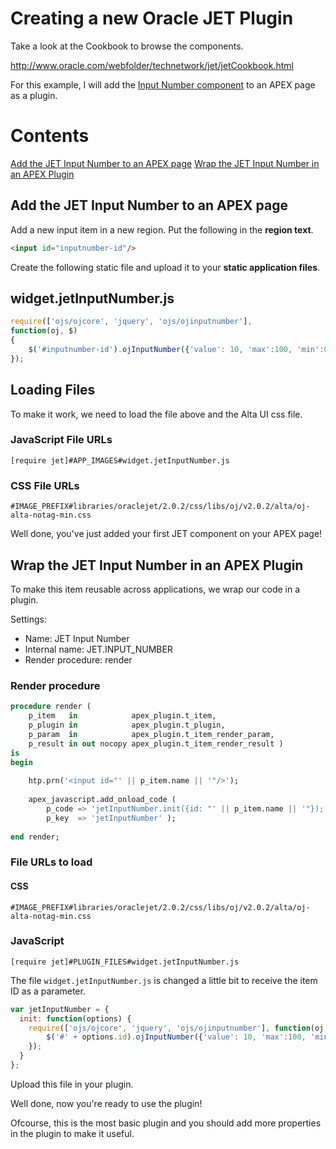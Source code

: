 # Creating a new Oracle JET Plugin

Take a look at the Cookbook to browse the components.

http://www.oracle.com/webfolder/technetwork/jet/jetCookbook.html

For this example, I will add the [Input Number component](http://www.oracle.com/webfolder/technetwork/jet/jetCookbook.html?component=inputNumber&demo=inputNumber) to an APEX page as a plugin.

# Contents
[Add the JET Input Number to an APEX page](add-the-jet-input-number-to-an-apex-page)
[Wrap the JET Input Number in an APEX Plugin](wrap-the-jet-input-number-in-an-apex-plugin)

## Add the JET Input Number to an APEX page
Add a new input item in a new region. Put the following in the **region text**.

```html
<input id="inputnumber-id"/>
```

Create the following static file and upload it to your **static application files**.

## widget.jetInputNumber.js

```javascript
require(['ojs/ojcore', 'jquery', 'ojs/ojinputnumber'],
function(oj, $)
{
    $('#inputnumber-id').ojInputNumber({'value': 10, 'max':100, 'min':0, 'step':2});
});
```

## Loading Files

To make it work, we need to load the file above and the Alta UI css file.

### JavaScript File URLs
```
[require jet]#APP_IMAGES#widget.jetInputNumber.js
```

### CSS File URLs
```
#IMAGE_PREFIX#libraries/oraclejet/2.0.2/css/libs/oj/v2.0.2/alta/oj-alta-notag-min.css
```

Well done, you've just added your first JET component on your APEX page!

## Wrap the JET Input Number in an APEX Plugin

To make this item reusable across applications, we wrap our code in a plugin.

Settings:
- Name: JET Input Number
- Internal name: JET.INPUT_NUMBER
- Render procedure: render

### Render procedure
```sql
procedure render (
    p_item   in            apex_plugin.t_item,
    p_plugin in            apex_plugin.t_plugin,
    p_param  in            apex_plugin.t_item_render_param,
    p_result in out nocopy apex_plugin.t_item_render_result )
is
begin
    
    htp.prn('<input id="' || p_item.name || '"/>');
    
    apex_javascript.add_onload_code (
        p_code => 'jetInputNumber.init({id: "' || p_item.name || '"});',
        p_key  => 'jetInputNumber' );
  
end render;
```

### File URLs to load

#### CSS
```
#IMAGE_PREFIX#libraries/oraclejet/2.0.2/css/libs/oj/v2.0.2/alta/oj-alta-notag-min.css
```

### JavaScript
```
[require jet]#PLUGIN_FILES#widget.jetInputNumber.js
```

The file `widget.jetInputNumber.js` is changed a little bit to receive the item ID as a parameter.

```javascript
var jetInputNumber = {
  init: function(options) {
    require(['ojs/ojcore', 'jquery', 'ojs/ojinputnumber'], function(oj, $) {
        $('#' + options.id).ojInputNumber({'value': 10, 'max':100, 'min':0, 'step':2});
    });
  }
};
```

Upload this file in your plugin.

Well done, now you're ready to use the plugin!

Ofcourse, this is the most basic plugin and you should add more properties in the plugin to make it useful.
